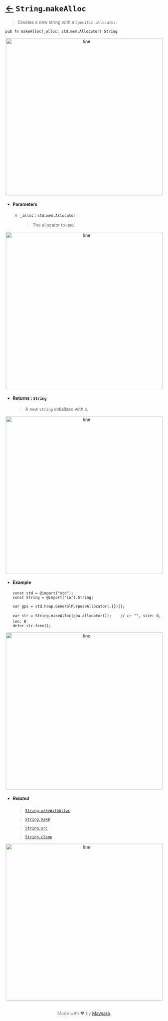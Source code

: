 # [←](../String.md) `String`.`makeAlloc`

> Creates a new string with a `specific allocator`.

```zig
pub fn makeAlloc(_alloc: std.mem.Allocator) String
```


<div align="center">
<img src="https://raw.githubusercontent.com/Super-ZIG/io/refs/heads/main/docs/_dist/img/md/line.png" alt="line" style="width:500px;"/>
</div>

- #### Parameters

    - `_alloc` : `std.mem.Allocator`

        > The allocator to use.


<div align="center">
<img src="https://raw.githubusercontent.com/Super-ZIG/io/refs/heads/main/docs/_dist/img/md/line.png" alt="line" style="width:500px;"/>
</div>

- #### Returns : `String`

    > A new `String` initialized with `0`.

<div align="center">
<img src="https://raw.githubusercontent.com/Super-ZIG/io/refs/heads/main/docs/_dist/img/md/line.png" alt="line" style="width:500px;"/>
</div>

- #### Example

    ```zig
    const std = @import("std");
    const String = @import("io").String;
    ```

    ```zig
    var gpa = std.heap.GeneralPurposeAllocator(.{}){};
    ```

    ```zig
    var str = String.makeAlloc(gpa.allocator());    // 👉 "", size: 0, len: 0
    defer str.free();
    ```

<div align="center">
<img src="https://raw.githubusercontent.com/Super-ZIG/io/refs/heads/main/docs/_dist/img/md/line.png" alt="line" style="width:500px;"/>
</div>

- ##### Related

  > [`String.makeWithAlloc`](./makeWithAlloc.md)

  > [`String.make`](./make.md)

  > [`String.src`](./src.md)

  > [`String.clone`](./clone.md)


<div align="center">
<img src="https://raw.githubusercontent.com/Super-ZIG/io/refs/heads/main/docs/_dist/img/md/line.png" alt="line" style="width:500px;"/>
</div>

<p align="center" style="color:grey;"><br />Made with ❤️ by <a href="http://github.com/maysara-elshewehy" target="blank">Maysara</a>.</p>